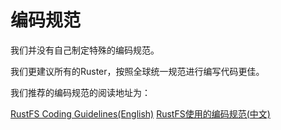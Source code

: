 # 编码规范

我们并没有自己制定特殊的编码规范。

我们更建议所有的Ruster，按照全球统一规范进行编写代码更佳。 

我们推荐的编码规范的阅读地址为：


[RustFS Coding Guidelines(English)](https://rust-coding-guidelines.github.io/rust-coding-guidelines/)
[RustFS使用的编码规范(中文)](https://rust-coding-guidelines.github.io/rust-coding-guidelines-zh/)
